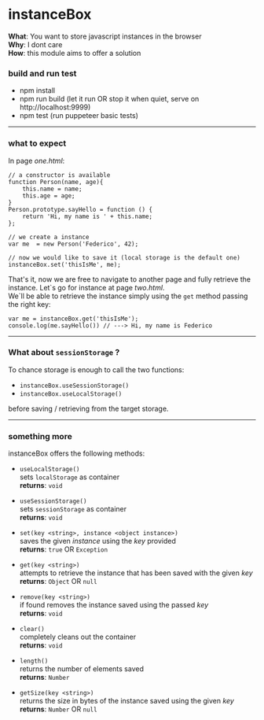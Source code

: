 # instanceBox  

**What**: You want to store javascript instances in the browser  
**Why**: I dont care  
**How**: this module aims to offer a solution  

### build and run test  
- npm install
- npm run build (let it run OR stop it when quiet, serve on http://localhost:9999)
- npm test (run puppeteer basic tests)

---

### what to expect
In page _one.html_:
```
// a constructor is available
function Person(name, age){
    this.name = name;
    this.age = age;
}
Person.prototype.sayHello = function () {
    return 'Hi, my name is ' + this.name;
};

// we create a instance
var me  = new Person('Federico', 42);

// now we would like to save it (local storage is the default one)
instanceBox.set('thisIsMe', me);
```
That's it, now we are free to navigate to another page and fully retrieve the instance. Let\`s go for instance at page _two.html_.  
We\`ll be able to retrieve the instance simply using the `get` method passing the right key:  

```
var me = instanceBox.get('thisIsMe');
console.log(me.sayHello()) // ---> Hi, my name is Federico
```
---

### What about `sessionStorage` ?  
To chance storage is enough to call the two functions:  
- `instanceBox.useSessionStorage()`
- `instanceBox.useLocalStorage()`  

before saving / retrieving from the target storage.

---

### something more  

instanceBox offers the following methods:
- `useLocalStorage()`  
sets `localStorage` as container  
**returns**: `void`

- `useSessionStorage()`  
sets `sessionStorage` as container  
**returns**: `void`

- `set(key <string>, instance <object instance>)`  
saves the given _instance_ using the _key_ provided  
**returns**: `true` OR `Exception`

- `get(key <string>)`  
attempts to retrieve the instance that has been saved with the given _key_  
**returns**: `Object` OR `null`

- `remove(key <string>)`  
if found removes the instance saved using the passed _key_  
**returns**: `void`

- `clear()`  
completely cleans out the container  
**returns**: `void`

- `length()`  
returns the number of elements saved  
**returns**: `Number`

- `getSize(key <string>)`  
returns the size in bytes of the instance saved using the given _key_  
**returns**: `Number` OR `null`

